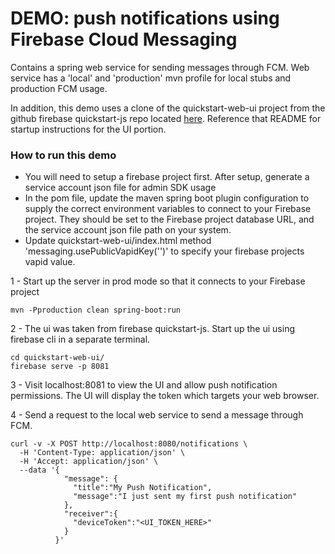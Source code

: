 # DEMO: push notifications using Firebase Cloud Messaging

Contains a spring web service for sending messages through FCM. Web service has a 'local' and 'production' mvn profile for local stubs and production FCM usage.

In addition, this demo uses a clone of the quickstart-web-ui project from the github firebase quickstart-js repo located [here](https://github.com/firebase/quickstart-js/tree/master/messaging). Reference that README for startup instructions for the UI portion.

### How to run this demo
* You will need to setup a firebase project first. After setup, generate a service account json file for admin SDK usage
* In the pom file, update the maven spring boot plugin configuration to supply the correct environment variables to connect to your Firebase project. They should be set to the Firebase project database URL, and the service account json file path on your system.
* Update quickstart-web-ui/index.html method 'messaging.usePublicVapidKey('')' to specify your firebase projects vapid value.

1 - Start up the server in prod mode so that it connects to your Firebase project
```
mvn -Pproduction clean spring-boot:run
```

2 - The ui was taken from firebase quickstart-js. Start up the ui using firebase cli in a separate terminal.
```
cd quickstart-web-ui/
firebase serve -p 8081
```

3 - Visit localhost:8081 to view the UI and allow push notification permissions. The UI will display the token which targets your web browser.

4 - Send a request to the local web service to send a message through FCM.
```
curl -v -X POST http://localhost:8080/notifications \
  -H 'Content-Type: application/json' \
  -H 'Accept: application/json' \
  --data '{
            "message": {
              "title":"My Push Notification",
              "message":"I just sent my first push notification"
            },
            "receiver":{
              "deviceToken":"<UI_TOKEN_HERE>"
            }
          }'
```
